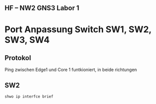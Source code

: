 ## HF – NW2 GNS3 Labor 1

# Port Anpassung Switch SW1, SW2, SW3, SW4

## Protokol

<p>Ping zwischen Edge1 und Core 1 funtkioniert, in beide richtungen</p>

## SW2

`shwo ip interfce brief`

